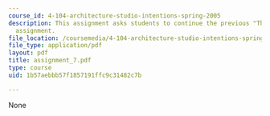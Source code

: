 ```yaml
---
course_id: 4-104-architecture-studio-intentions-spring-2005
description: This assignment asks students to continue the previous "Third Spaces"
  assignment.
file_location: /coursemedia/4-104-architecture-studio-intentions-spring-2005/1b57aebbb57f1857191ffc9c31482c7b_assignment_7.pdf
file_type: application/pdf
layout: pdf
title: assignment_7.pdf
type: course
uid: 1b57aebbb57f1857191ffc9c31482c7b

---
```

None